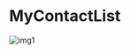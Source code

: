 # MyContactList

![img1](https://cloud.githubusercontent.com/assets/25268970/25102495/b2d6343c-2386-11e7-868b-e126679641cb.jpg)
